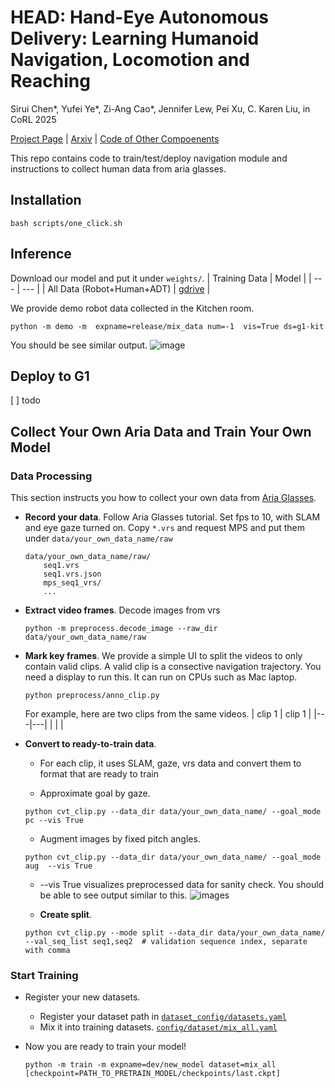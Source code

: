 # HEAD: Hand-Eye Autonomous Delivery: Learning Humanoid Navigation, Locomotion and Reaching


Sirui Chen*, Yufei Ye*, Zi-Ang Cao*, Jennifer Lew, Pei Xu, C. Karen Liu, in CoRL 2025

[Project Page](https://stanford-tml.github.io/HEAD/)
| [Arxiv](https://arxiv.org/abs/2508.03068) | [Code of Other Compoenents](https://github.com/Stanford-TML/HEAD_release)

This repo contains code to train/test/deploy navigation module and instructions to collect human data from aria glasses. 


## Installation

```
bash scripts/one_click.sh
```

## Inference
Download our model and put it under `weights/`. 
| Training Data | Model |
| --- | --- |
| All Data (Robot+Human+ADT) | [gdrive]() |


We provide demo robot data collected in the Kitchen room. 


```
python -m demo -m  expname=release/mix_data num=-1  vis=True ds=g1-kit 
```
You should be see similar output.
![image]()


## Deploy to G1
[ ] todo 


## Collect Your Own Aria Data and Train Your Own Model
### Data Processing
This section instructs you how to collect your own data from [Aria Glasses](https://www.projectaria.com/).
- **Record your data**. Follow Aria Glasses tutorial. Set fps to 10, with SLAM and eye gaze turned on. Copy `*.vrs` and request MPS and put them under `data/your_own_data_name/raw`
    ```
    data/your_own_data_name/raw/
        seq1.vrs
        seq1.vrs.json
        mps_seq1_vrs/
        ...
    ```
- **Extract video frames**. Decode images from vrs
    ```
    python -m preprocess.decode_image --raw_dir data/your_own_data_name/raw
    ```

- **Mark key frames**.  We provide a simple UI to split the videos to only contain valid clips. A valid clip is a consective navigation trajectory.  You need a display to run this. It can run on CPUs such as Mac laptop.
    ```
    python preprocess/anno_clip.py
    ```
    For example, here are two clips from the same videos.
    | clip 1 | clip 1 |
    |---|---|
    | | |

- **Convert to ready-to-train data**.
    + For each clip, it uses SLAM, gaze, vrs data and convert them to format that are ready to train

    + Approximate goal by gaze.
    ```
    python cvt_clip.py --data_dir data/your_own_data_name/ --goal_mode pc --vis True
    ```
    + Augment images by fixed pitch angles. 
    ```
    python cvt_clip.py --data_dir data/your_own_data_name/ --goal_mode aug  --vis True
    ```

    + --vis True visualizes preprocessed data for sanity check. You should be able to see output similar to this.
    ![images]()
    
    + **Create split**. 
    ```
    python cvt_clip.py --mode split --data_dir data/your_own_data_name/  --val_seq_list seq1,seq2  # validation sequence index, separate with comma
    ```


### Start Training
- Register your new datasets.
    + Register your dataset path in [`dataset_config/datasets.yaml`](dataset_config/datasets.yaml)
    + Mix it into training datasets. [`config/dataset/mix_all.yaml`](config/dataset/mix_all.yaml)


- Now you are ready to train your model! 
    ```
    python -m train -m expname=dev/new_model dataset=mix_all [checkpoint=PATH_TO_PRETRAIN_MODEL/checkpoints/last.ckpt]
    ```